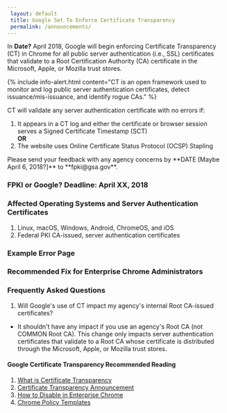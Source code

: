```yaml
---
 layout: default
 title: Google Set To Enforce Certificate Transparency
 permalink: /announcements/
---
```


In **Date?** April 2018,<!--When?--> Google will begin enforcing Certificate Transparency (CT) in Chrome for all public <!--Says "public" below.-->server authentication (i.e., SSL) certificates that validate to a Root Certification Authority (CA) certificate in the Microsoft, Apple, or Mozilla trust stores. <!--Why is this new Google policy a problem for the FPKI? We need to explain this. Other notes: in Microsoft announcement, we talked about "SSL" certificates. The original text here sounded like we meant Microsoft's, Apple's, and Mozilla's own Root CAs.)--> 

{% include info-alert.html content="CT is an open framework used to monitor and log public server authentication certificates, detect issuance/mis-issuance, and identify rogue CAs." %} <!--Since this is about Google using CT, do "website owners and browser operators" apply here?-->

CT will validate any server authentication certificate with no errors if:

1. It appears in a CT log and either the certificate or browser session serves a Signed Certificate Timestamp (SCT)<br>
**OR**<br> <!--Do agencies put their server auth certificates into a CT log or does Google do this automatically? Research into SCT suggests that the log itself returns an SCT when a certificate is submitted to it, is "certificate or browser session serving the SCT" incorrect? Do agencies normally include an SCT for all server auth certificates or is it an automatic function?-->
2. The website uses Online Certificate Status Protocol (OCSP) Stapling

<!--What specific response are we looking for from the FPKI community?-->Please send your feedback with any agency concerns by **DATE [Maybe April 6, 2018?]** to **fpki@gsa.gov**.

### **FPKI or Google?** Deadline: April XX, 2018

### Affected Operating Systems and Server Authentication Certificates
1. Linux, macOS, Windows, Android, ChromeOS, and iOS
2. Federal PKI CA-issued, server authentication certificates 

### Example Error Page
<Insert Pic>

### Recommended Fix for Enterprise Chrome Administrators
<!--What is it that administrators need to fix?-->
<Insert Content>

### Frequently Asked Questions
1. Will Google's use of CT impact my agency's internal Root CA-issued certificates?
* It shouldn't have any impact if you use an agency's Root CA (not COMMON Root CA). This change only impacts server authentication certificates that validate to a Root CA whose certificate is distributed through the Microsoft, Apple, or Mozilla trust stores. <!--If FPKI decides to remove the COMMON Root from the Microsoft and Apple trust stores, then...?-->

#### Google Certificate Transparency Recommended Reading
1. [What is Certificate Transparency](https://www.certificate-transparency.org/)
2. [Certificate Transparency Announcement](https://groups.google.com/a/chromium.org/forum/#!topic/ct-policy/78N3SMcqUGw)
3. [How to Disable in Enterprise Chrome](http://www.chromium.org/administrators/policy-list-3#CertificateTransparencyEnforcementDisabledForUrls)
4. [Chrome Policy Templates](https://www.chromium.org/administrators/policy-templates)

